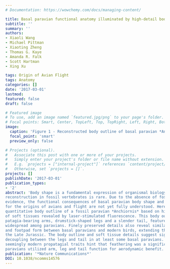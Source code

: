 ```yaml
---
# Documentation: https://wowchemy.com/docs/managing-content/

title: Basal paravian functional anatomy illuminated by high-detail body outline
subtitle: ''
summary: ''
authors:
- Xiaoli Wang
- Michael Pittman
- Xiaoting Zheng
- Thomas G. Kaye
- Amanda R. Falk
- Scott Hartman
- Xing Xu

tags: Origin of Avian Flight
tags: Anatomy
categories: []
date: '2017-03-01'
lastmod: 
featured: false
draft: false

# Featured image
# To use, add an image named `featured.jpg/png` to your page's folder.
# Focal points: Smart, Center, TopLeft, Top, TopRight, Left, Right, BottomLeft, Bottom, BottomRight.
image:
  caption: 'Figure 1 - Reconstructed body outline of basal paravian *Anchiornis* using LSF images'
  focal_point: 'smart'
  preview_only: false

# Projects (optional).
#   Associate this post with one or more of your projects.
#   Simply enter your project's folder or file name without extension.
#   E.g. `projects = ["internal-project"]` references `content/project/deep-learning/index.md`.
#   Otherwise, set `projects = []`.
projects: []
publishDate: '2017-03-01'
publication_types:
- '2'
abstract: 'Body shape is a fundamental expression of organismal biology, but its quantitative
reconstruction in fossil vertebrates is rare. Due to the absence of fossilized soft tissue
evidence, the functional consequences of basal paravian body shape and its implications
for the origins of avians and flight are not yet fully understood. Here we reconstruct the
quantitative body outline of a fossil paravian *Anchiornis* based on high-definition images
of soft tissues revealed by laser-stimulated fluorescence. This body outline confirms
patagia-bearing arms, drumstick-shaped legs and a slender tail, features that were probably
widespread among paravians. Finely preserved details also reveal similarities in propatagial
and footpad form between basal paravians and modern birds, extending their record to
the Late Jurassic. The body outline and soft tissue details suggest significant functional
decoupling between the legs and tail in at least some basal paravians. The number of
seemingly modern propatagial traits hint that feathering was a significant factor in how basal
paravians utilized arm, leg and tail function for aerodynamic benefit.'
publication: '*Nature Communications*'
DOI: 10.1038/ncomms14576
---
```

